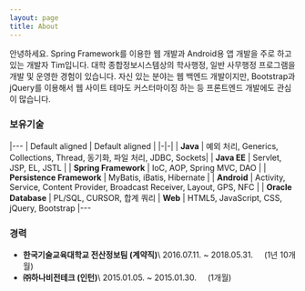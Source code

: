```yaml
---
layout: page
title: About
---
```


안녕하세요. Spring Framework를 이용한 웹 개발과 Android용 앱 개발을 주로 하고 있는 개발자 Tim입니다. 대학 종합정보시스템상의 학사행정, 일반 사무행정 프로그램을 개발 및 운영한 경험이 있습니다. 자신 있는 분야는 웹 백엔드 개발이지만, Bootstrap과 jQuery를 이용해서 웹 사이트 테마도 커스터마이징 하는 등 프론트엔드 개발에도 관심이 많습니다.

### 보유기술

|---
| Default aligned | Default aligned | 
|-|-|
| **Java** | 예외 처리, Generics, Collections, Thread, 동기화, 파일 처리, JDBC, Sockets|
| **Java EE** | Servlet, JSP, EL, JSTL |
| **Spring Framework** | IoC, AOP, Spring MVC, DAO |
| **Persistence Framework** | MyBatis, iBatis, Hibernate |
| **Android** | Activity, Service, Content Provider, Broadcast Receiver, Layout, GPS, NFC |
| **Oracle Database** | PL/SQL, CURSOR, 합계 쿼리
| **Web** | HTML5, JavaScript, CSS, jQuery, Bootstrap
|---


### 경력
* **한국기술교육대학교 전산정보팀 (계약직)**\\
2016.07.11. ~ 2018.05.31.
	&nbsp;&nbsp;&nbsp;&nbsp;(1년 10개월)
* **㈜하나비전테크 (인턴)**\\
2015.01.05. ~ 2015.01.30.
	&nbsp;&nbsp;&nbsp;&nbsp;(1개월)
